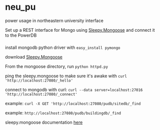 # neu_pu
power usage in northeastern university interface 

Set up a REST interface for Mongo using [Sleepy.Mongoose](http://www.kchodorow.com/blog/2010/02/22/sleepy-mongoose-a-mongodb-rest-interface/) and connect it to the PowerDB
###
install mongodb python driver with `easy_install pymongo`

download [Sleepy.Mongoose](https://github.com/10gen-labs/sleepy.mongoose)

From the mongoose directory, run `python httpd.py`

ping the sleepy.mongoose to make sure it's awake with `curl 'http://localhost:27080/_hello'`

connect to mongodb with curl: `curl --data server=localhost:27016 'http://localhost:27080/_connect'`

example: `curl -X GET 'http://localhost:27080/pudb/sitedb/_find`

example: `http://localhost:27080/pudb/buildingdb/_find`

sleepy.mongoose documentation [here](http://www.kchodorow.com/blog/2010/02/22/sleepy-mongoose-a-mongodb-rest-interface/)

